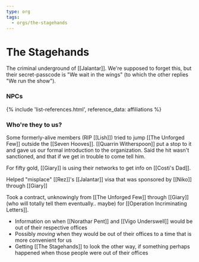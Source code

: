 ```yaml
---
type: org
tags:
  - orgs/the-stagehands
---
```


# The Stagehands

The criminal underground of [[Jalantar]]. We're supposed to forget this, but their secret-passcode is "We wait in the wings" (to which the other replies "We run the show").

### NPCs
{% include 'list-references.html', reference_data: affiliations %}


### Who're they to us?
Some formerly-alive members (RIP [[Lish]]) tried to jump [[The Unforged Few]] outside the [[Seven Hooves]]. [[Quarrin Witherspoon]] put a stop to it and gave us our formal introduction to the organization. Said the hit wasn't sanctioned, and that if we get in trouble to come tell him.

For fifty gold, [[Giary]] is using their networks to get info on [[Costi's Dad]].

Helped "misplace" [[Rez]]'s [[Jalantar]] visa that was sponsored by [[Niko]] through [[Giary]]

Took a contract, unknowingly from [[The Unforged Few]] through [[Giary]] (who will totally tell them eventually.. maybe) for [[Operation Incriminating Letters]].

- Information on when [[Norathar Pent]] and [[Vigo Underswell]] would be out of their respective offices
- Possibly *moving* when they would be out of their offices to a time that is more convenient for us
- Getting [[The Stagehands]] to look the other way, if something perhaps happened when those people were out of their offices
